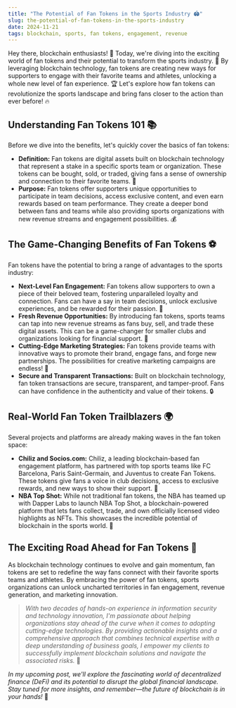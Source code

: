 ```yaml
---
title: "The Potential of Fan Tokens in the Sports Industry 🏟️"
slug: the-potential-of-fan-tokens-in-the-sports-industry
date: 2024-11-21
tags: blockchain, sports, fan tokens, engagement, revenue
---
```


Hey there, blockchain enthusiasts! 👋 Today, we're diving into the exciting world of fan tokens and their potential to transform the sports industry. 🌟 By leveraging blockchain technology, fan tokens are creating new ways for supporters to engage with their favorite teams and athletes, unlocking a whole new level of fan experience. 🏆 Let's explore how fan tokens can revolutionize the sports landscape and bring fans closer to the action than ever before! 🔥

## Understanding Fan Tokens 101 📚

Before we dive into the benefits, let's quickly cover the basics of fan tokens:

- **Definition:** Fan tokens are digital assets built on blockchain technology that represent a stake in a specific sports team or organization. These tokens can be bought, sold, or traded, giving fans a sense of ownership and connection to their favorite teams. 🤝
- **Purpose:** Fan tokens offer supporters unique opportunities to participate in team decisions, access exclusive content, and even earn rewards based on team performance. They create a deeper bond between fans and teams while also providing sports organizations with new revenue streams and engagement possibilities. 💰

## The Game-Changing Benefits of Fan Tokens ⚽

Fan tokens have the potential to bring a range of advantages to the sports industry:

- **Next-Level Fan Engagement:** Fan tokens allow supporters to own a piece of their beloved team, fostering unparalleled loyalty and connection. Fans can have a say in team decisions, unlock exclusive experiences, and be rewarded for their passion. 🏅
- **Fresh Revenue Opportunities:** By introducing fan tokens, sports teams can tap into new revenue streams as fans buy, sell, and trade these digital assets. This can be a game-changer for smaller clubs and organizations looking for financial support. 💸
- **Cutting-Edge Marketing Strategies:** Fan tokens provide teams with innovative ways to promote their brand, engage fans, and forge new partnerships. The possibilities for creative marketing campaigns are endless! 📣
- **Secure and Transparent Transactions:** Built on blockchain technology, fan token transactions are secure, transparent, and tamper-proof. Fans can have confidence in the authenticity and value of their tokens. 🔒

## Real-World Fan Token Trailblazers 🌍

Several projects and platforms are already making waves in the fan token space:

- **Chiliz and Socios.com:** Chiliz, a leading blockchain-based fan engagement platform, has partnered with top sports teams like FC Barcelona, Paris Saint-Germain, and Juventus to create Fan Tokens. These tokens give fans a voice in club decisions, access to exclusive rewards, and new ways to show their support. 🙌
- **NBA Top Shot:** While not traditional fan tokens, the NBA has teamed up with Dapper Labs to launch NBA Top Shot, a blockchain-powered platform that lets fans collect, trade, and own officially licensed video highlights as NFTs. This showcases the incredible potential of blockchain in the sports world. 🏀

## The Exciting Road Ahead for Fan Tokens 🚀

As blockchain technology continues to evolve and gain momentum, fan tokens are set to redefine the way fans connect with their favorite sports teams and athletes. By embracing the power of fan tokens, sports organizations can unlock uncharted territories in fan engagement, revenue generation, and marketing innovation.

> *With two decades of hands-on experience in information security and technology innovation, I'm passionate about helping organizations stay ahead of the curve when it comes to adopting cutting-edge technologies. By providing actionable insights and a comprehensive approach that combines technical expertise with a deep understanding of business goals, I empower my clients to successfully implement blockchain solutions and navigate the associated risks.* 💼

*In my upcoming post, we'll explore the fascinating world of decentralized finance (DeFi) and its potential to disrupt the global financial landscape. Stay tuned for more insights, and remember—the future of blockchain is in your hands!* 🌟